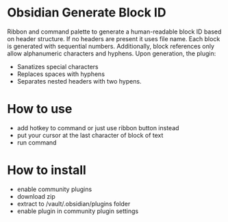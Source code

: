 # Obsidian Generate Block ID
Ribbon and command palette to generate a human-readable block ID based on header structure. If no headers are present it uses file name. Each block is generated with sequential numbers. Additionally, block references only allow alphanumeric characters and hyphens. Upon generation, the plugin:
 - Sanatizes special characters
 - Replaces spaces with hyphens
 - Separates nested headers with two hypens.

# How to use
- add hotkey to command or just use ribbon button instead
- put your cursor at the last character of block of text
- run command

# How to install
- enable community plugins
- download zip
- extract to /vault/.obsidian/plugins folder
- enable plugin in community plugin settings
